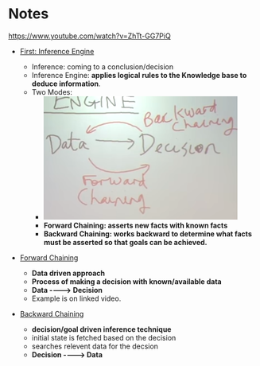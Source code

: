<!-- TITLE: Forward And Backward Chaining -->
<!-- SUBTITLE: A quick summary of Forward And Backward Chaining -->

# Notes
https://www.youtube.com/watch?v=ZhTt-GG7PiQ


* [First: Inference Engine](https://www.youtube.com/watch?v=aVwcNDKXcHU)
	* Inference: coming to a conclusion/decision
	* Inference Engine: **applies logical rules to the Knowledge base to deduce information**.
	* Two Modes: 
		* ![Infengine](/uploads/images/infengine.png "Infengine")
		* **Forward Chaining: asserts new facts with known facts**
		* **Backward Chaining: works backward to determine what facts must be asserted so that goals can be achieved.**
		
* [Forward Chaining](https://www.youtube.com/watch?v=PBTSdx_C9WM)
	* **Data driven approach**
	* **Process of making a decision with known/available data**
	* **Data ----> Decision**
	* Example is on linked video.

* [Backward Chaining](https://www.youtube.com/watch?v=W5O8QAWu-OM)
	* **decision/goal driven inference technique**
	* initial state is fetched based on the decision
	* searches relevent data for the decsion
	* **Decision ----> Data**
